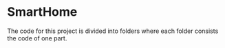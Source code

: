 # SmartHome
The code for this project is divided into folders where each folder consists the code of one part.
